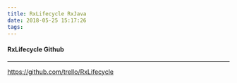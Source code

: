 ```yaml
---
title: RxLifecycle RxJava
date: 2018-05-25 15:17:26
tags:
---
```


#### RxLifecycle Github
--- 


https://github.com/trello/RxLifecycle
